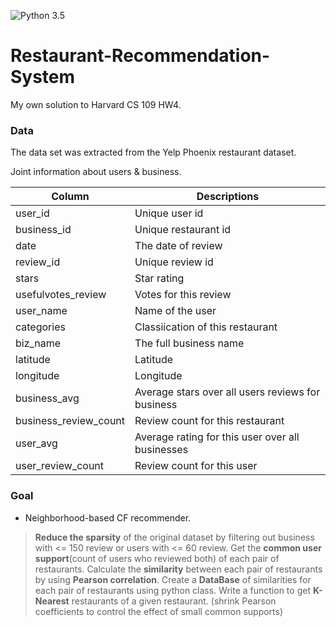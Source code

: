 ![Python 3.5](https://img.shields.io/badge/python-3.5-blue.svg)

# Restaurant-Recommendation-System
My own solution to Harvard CS 109 HW4.
<br/>
### Data
The data set was extracted from the Yelp Phoenix restaurant dataset. 

Joint information about users & business.

| Column | Descriptions |
| -------|--------------|
| user_id | Unique user id |
| business_id | Unique restaurant id |
| date | The date of review |
| review_id | Unique review id |
| stars | Star rating |
| usefulvotes_review | Votes for this review |
| user_name | Name of the user |
| categories | Classiication of this restaurant |
| biz_name | The full business name |
| latitude | Latitude |
| longitude | Longitude |
| business_avg | Average stars over all users reviews for business |
| business_review_count | Review count for this restaurant |
| user_avg | Average rating for this user over all businesses |
| user_review_count | Review count for this user |

### Goal

* Neighborhood-based CF recommender.

> **Reduce the sparsity** of the original dataset by filtering out business with <= 150 review or users with <= 60 review.
> Get the **common user support**(count of users who reviewed both) of each pair of restaurants.
> Calculate the **similarity** between each pair of restaurants by using **Pearson correlation**.
> Create a **DataBase** of similarities for each pair of restaurants using python class.
>  Write a function to get **K-Nearest** restaurants of a given restaurant. (shrink Pearson coefficients to control the effect of small common supports)
